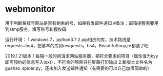# webmonitor
用于判断某挂号网站是否有剩余的号，如果有发邮件通知
#备注：邮箱提醒需要用到stmp服务，填写账号和授权码

运行环境：
1.windows 7，python3.7
2.pip相应的库，技术路线是requests+bs4，把基本的库如resquests，bs4，BeautifuSoup,re都装了吧

2019.1.21版本
1.每隔一段时间请求网站服务器，把符合要求的项目（属性值为kyy即可预约的信息写入text），不符合的项目只在屏幕打印输出
2.新版本文件名为guahao_spider.py，还未加入发送邮件通知（有需要的可以自己加很简单的）
